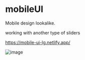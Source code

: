 # mobileUI

Mobile design lookalike.

working with another type of sliders

https://mobile-ui-lg.netlify.app/

![image](https://user-images.githubusercontent.com/72318958/188625841-2e5eaafb-5d1e-4c96-a524-746791d799ff.png)
